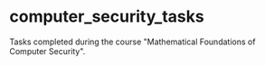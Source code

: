 # computer_security_tasks
Tasks completed during the course "Mathematical Foundations of Computer Security".
